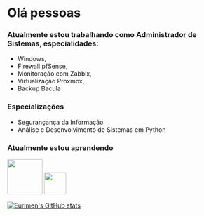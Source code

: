 # Olá pessoas

### Atualmente estou trabalhando como Administrador de Sistemas, especialidades:
* Windows,
* Firewall pfSense,
* Monitoração com Zabbix,
* Virtualização Proxmox,
* Backup Bacula

### Especializações
* Segurançança da Informação
* Análise e Desenvolvimento de Sistemas em Python

### Atualmente estou aprendendo
<img src="https://cdn.jsdelivr.net/gh/devicons/devicon/icons/amazonwebservices/amazonwebservices-original-wordmark.svg" height=80 width=80/> <img src="https://cdn.jsdelivr.net/gh/devicons/devicon/icons/python/python-original.svg" height=50 width=50/> 
          
          



[![Eurimen's GitHub stats](https://github-readme-stats.vercel.app/api?username=eurimen)](https://github.com/eurimen/github-readme-stats)
